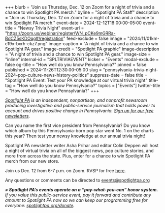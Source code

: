 +++
blurb = "Join us Thursday, Dec. 12 on Zoom for a night of trivia and a chance to win Spotlight PA merch."
byline = "Spotlight PA Staff"
description = "Join us Thursday, Dec. 12 on Zoom for a night of trivia and a chance to win Spotlight PA merch."
event-date = 2024-12-12T18:00:00-05:00
event-title = "Newsy Trivia Night"
event-url = "https://zoom.us/webinar/register/WN_pCKe9mGRRa-BdCZ5sKDOqg#/registration"
feed-exclude = false
image = "2024/11/01km-c19x-bxrh-ckz7.png"
image-caption = "A night of trivia and a chance to win Spotlight PA gear."
image-credit = "Spotlight PA graphic"
image-description = "A night of trivia and a chance to win Spotlight PA gear."
image-size = "inline"
internal-id = "SPLTRIVIAEVENT"
kicker = "Events"
modal-exclude = false
og-title = "How well do you know Pennsylvania?"
pinned = false
published = 2024-11-26T12:30:00-05:00
slug = "pennsylvania-trivia-night-2024-pop-culture-news-history-politics"
suppress-date = false
title = "Spotlight PA Event: Test your PA knowledge at our virtual trivia night"
title-tag = "How well do you know Pennsylvania?"
topics = ["Events"]
twitter-title = "How well do you know Pennsylvania?"
+++

<a href="https://www.spotlightpa.org/"><em>Spotlight PA</em></a><em> is an independent, nonpartisan, and nonprofit newsroom producing investigative and public-service journalism that holds power to account and drives positive change in Pennsylvania. </em><a href="https://www.spotlightpa.org/newsletters"><em>Sign up for our free newsletters</em></a><em>.</em>

Can you name the first vice president from Pennsylvania? Do you know which album by this Pennsylvania-born pop star went No. 1 on the charts this year? Then test your newsy knowledge at our annual trivia night!

Spotlight PA newsletter writer Asha Prihar and editor Colin Deppen will host a night of virtual trivia on all of the biggest news, pop culture stories, and more from across the state. Plus, enter for a chance to win Spotlight PA merch from our new store.

Join us Dec. 12 from 6-7 p.m. on Zoom. RVSP for free <a href="https://zoom.us/webinar/register/WN_pCKe9mGRRa-BdCZ5sKDOqg">here</a>. <strong><em></em></strong>

Any questions or comments can be directed to <a href="mailto:events@spotlightpa.org">events@spotlightpa.org</a> <strong></strong>

<strong><em>» Spotlight PA’s events operate on a “pay-what-you-can” honor system.</em></strong><em> If you value this public-service event, pay it forward and contribute any amount to Spotlight PA now so we can keep our programming free for everyone: </em><a href="http://spotlightpa.org/donate"><em>spotlightpa.org/donate</em></a><em>.</em>


